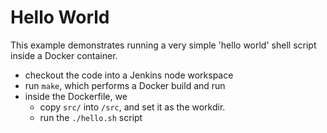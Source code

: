 # Hello World

This example demonstrates running a very simple 'hello world' shell script inside a Docker container.

- checkout the code into a Jenkins node workspace
- run `make`, which performs a Docker build and run
- inside the Dockerfile, we
    - copy `src/` into `/src`, and set it as the workdir.
    - run the `./hello.sh` script

